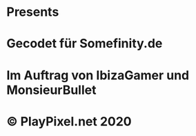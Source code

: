 # Presents
# Gecodet für Somefinity.de
# Im Auftrag von IbizaGamer und MonsieurBullet
# © PlayPixel.net 2020
